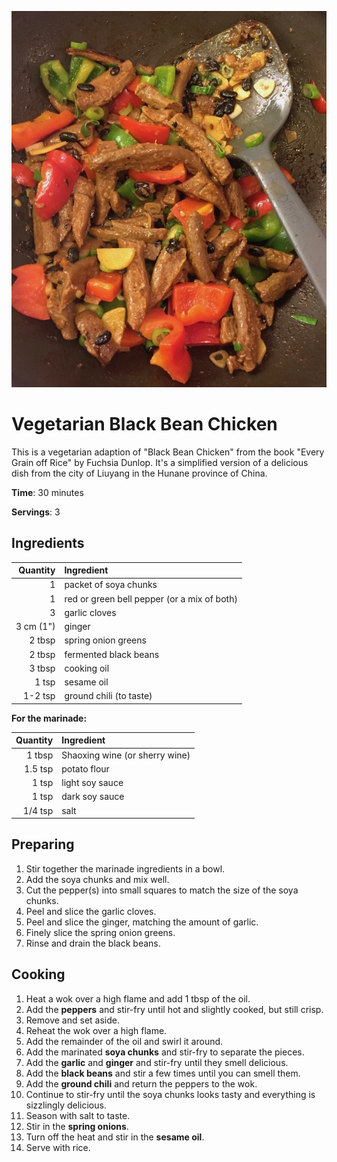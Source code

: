 ![](images/Vegetarian_Black_Bean_Chicken.jpg)

# Vegetarian Black Bean Chicken

This is a vegetarian adaption of "Black Bean Chicken" from the book "Every Grain off Rice" by Fuchsia Dunlop. It's a simplified version of a delicious dish from the city of Liuyang in the Hunane province of China.

**Time**: 30 minutes

**Servings**: 3

## Ingredients

Quantity|Ingredient|
-------:|:----------
1 | packet of soya chunks
1 | red or green bell pepper (or a mix of both)
3 | garlic cloves
3 cm (1") | ginger
2 tbsp | spring onion greens
2 tbsp | fermented black beans
3 tbsp | cooking oil
1 tsp | sesame oil
1-2 tsp | ground chili (to taste)

**For the marinade:**

Quantity|Ingredient|
-------:|:----------
1 tbsp | Shaoxing wine (or sherry wine)
1.5 tsp | potato flour
1 tsp | light soy sauce
1 tsp | dark soy sauce
1/4 tsp | salt

## Preparing

1. Stir together the marinade ingredients in a bowl.
2. Add the soya chunks and mix well.
3. Cut the pepper(s) into small squares to match the size of the soya chunks.
4. Peel and slice the garlic cloves.
5. Peel and slice the ginger, matching the amount of garlic.
6. Finely slice the spring onion greens.
7. Rinse and drain the black beans.

## Cooking

1. Heat a wok over a high flame and add 1 tbsp of the oil.
2. Add the **peppers** and stir-fry until hot and slightly cooked, but still crisp.
3. Remove and set aside.
4. Reheat the wok over a high flame.
5. Add the remainder of the oil and swirl it around.
6. Add the marinated **soya chunks** and stir-fry to separate the pieces.
7. Add the **garlic** and **ginger** and stir-fry until they smell delicious.
8. Add the **black beans** and stir a few times until you can smell them.
9. Add the **ground chili** and return the peppers to the wok.
10. Continue to stir-fry until the soya chunks looks tasty and everything is sizzlingly delicious.
11. Season with salt to taste.
12. Stir in the **spring onions**.
13. Turn off the heat and stir in the **sesame oil**.
14. Serve with rice.
